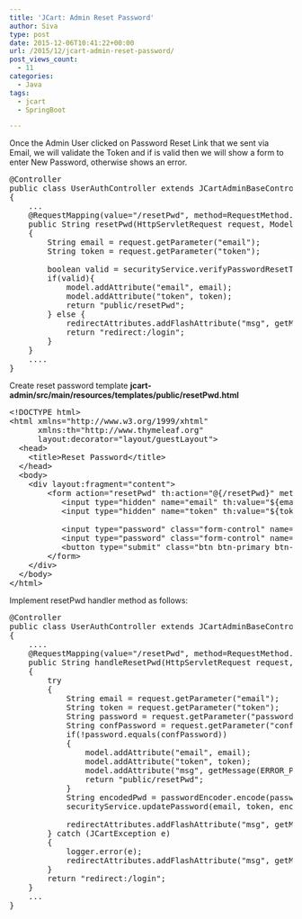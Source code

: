 ```yaml
---
title: 'JCart: Admin Reset Password'
author: Siva
type: post
date: 2015-12-06T10:41:22+00:00
url: /2015/12/jcart-admin-reset-password/
post_views_count:
  - 11
categories:
  - Java
tags:
  - jcart
  - SpringBoot

---
```

Once the Admin User clicked on Password Reset Link that we sent via Email, we will validate the Token and if is valid then we will show a form to enter New Password, otherwise shows an error. 

<pre class="brush: java">@Controller
public class UserAuthController extends JCartAdminBaseController
{
	...
	@RequestMapping(value="/resetPwd", method=RequestMethod.GET)
	public String resetPwd(HttpServletRequest request, Model model, RedirectAttributes redirectAttributes)
	{
		String email = request.getParameter("email");
		String token = request.getParameter("token");
		
		boolean valid = securityService.verifyPasswordResetToken(email, token);
		if(valid){
			model.addAttribute("email", email);
			model.addAttribute("token", token);			
			return "public/resetPwd";	
		} else {
			redirectAttributes.addFlashAttribute("msg", getMessage(ERROR_INVALID_PASSWORD_RESET_REQUEST));
			return "redirect:/login";
		}		
	}
	....
}
</pre>

Create reset password template **jcart-admin/src/main/resources/templates/public/resetPwd.html**

<pre class="brush: xml">&lt;!DOCTYPE html&gt;
&lt;html xmlns="http://www.w3.org/1999/xhtml" 
	  xmlns:th="http://www.thymeleaf.org"
      layout:decorator="layout/guestLayout"&gt;
  &lt;head&gt;
    &lt;title&gt;Reset Password&lt;/title&gt;
  &lt;/head&gt;
  &lt;body&gt;
  	&lt;div layout:fragment="content"&gt;    
        &lt;form action="resetPwd" th:action="@{/resetPwd}" method="post"&gt;
           &lt;input type="hidden" name="email" th:value="${email}"/&gt;
           &lt;input type="hidden" name="token" th:value="${token}"/&gt;           
          
           &lt;input type="password" class="form-control" name="password" placeholder="New Password"/&gt;            
           &lt;input type="password" class="form-control" name="confPassword" placeholder="Confirm Password"/&gt;           
           &lt;button type="submit" class="btn btn-primary btn-block btn-flat" th:text="#{label.submit}"&gt;Submit&lt;/button&gt;                      
        &lt;/form&gt;                   
	&lt;/div&gt;
  &lt;/body&gt;
&lt;/html&gt;
</pre>

Implement resetPwd handler method as follows:

<pre class="brush: java">@Controller
public class UserAuthController extends JCartAdminBaseController
{
	....
	@RequestMapping(value="/resetPwd", method=RequestMethod.POST)
	public String handleResetPwd(HttpServletRequest request, RedirectAttributes redirectAttributes)
	{
		try
		{
			String email = request.getParameter("email");
			String token = request.getParameter("token");
			String password = request.getParameter("password");
			String confPassword = request.getParameter("confPassword");
			if(!password.equals(confPassword))
			{
				model.addAttribute("email", email);
				model.addAttribute("token", token);	
				model.addAttribute("msg", getMessage(ERROR_PASSWORD_CONF_PASSWORD_MISMATCH));
				return "public/resetPwd";
			}
			String encodedPwd = passwordEncoder.encode(password);
			securityService.updatePassword(email, token, encodedPwd);
			
			redirectAttributes.addFlashAttribute("msg", getMessage(INFO_PASSWORD_UPDATED_SUCCESS));
		} catch (JCartException e)
		{
			logger.error(e);
			redirectAttributes.addFlashAttribute("msg", getMessage(ERROR_INVALID_PASSWORD_RESET_REQUEST));
		}
		return "redirect:/login";
	}
	...
}
</pre>
